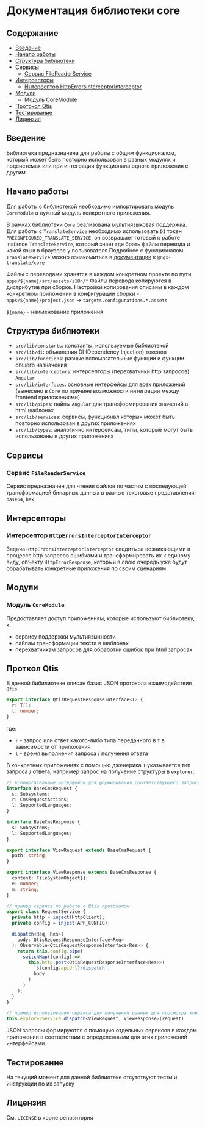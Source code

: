 # Документация библиотеки core

## Содержание
- [Введение](#введение)
- [Начало работы](#начало-работы)
- [Структура библиотеки](#структура-библиотеки)
- [Сервисы](#сервисы)
  - [Сервис FileReaderService](#сервис-filereaderservice)
- [Интерсепторы](#интерсепторы)
  - [Интерсептор HttpErrorsInterceptorInterceptor](#интерсептор-httperrorsinterceptorinterceptor)
- [Модули](#модули)
  - [Модуль CoreModule](#модуль-coremodule)
- [Протокол Qtis](#проткол-qtis)
- [Тестирование](#тестирование)
- [Лицензия](#лицензия)

## Введение

Библиотека предназначена для работы с общим функционалом, который может быть повторно использован в разных модулях и подсистемах или при интеграции функционала одного приложения с другим 

## Начало работы

Для работы с библиотекой необходимо импортировать модуль `CoreModule` в нужный модуль конкретного приложения.

В рамках библиотеки `Core` реализована мультиязыковая поддержка. Для работы с `TranslateService` необходимо использовать `DI` токен `PRECONFIGURED_TRANSLATE_SERVICE`,
он возвращает готовый к работе instance `TranslateService`, который знает где брать файлы перевода и какой язык в браузере у пользователя
Подробнее с функционалом `TranslateService` можно ознакомиться в [документации](https://github.com/ngx-translate/core) к `@ngx-translate/core`

Файлы с переводами хранятся в каждом конкретном проекте по пути `apps/${name}/src/assets/i18n/*`
Файлы перевода копируются в дистрибутив при сборке. Настройки копирования описаны в каждом конкретном приложении в конфигурации сборки - `apps/${name}/project.json` -> `targets.configurations.*.assets`

`${name}` - наименование приложения

## Структура библиотеки

- `src/lib/constants`: константы, используемые библиотекой
- `src/lib/di`: объявления DI (Dependency Injection) токенов
- `src/lib/functions`: разные вспомогательные функции и функции общего назначения
- `src/lib/interceptors`: интерсепторы (перехватчики http запросов) `Angular`
- `src/lib/interfaces`: основные интерфейсы для всех приложений (вынесено в `Core` по причине возможности интеграции между frontend приложениями)
- `src/lib/pipes`: пайпы `Angular` для трансформирования значений в html шаблонах
- `src/lib/services`: сервисы, функционал которых может быть повторно использован в других приложениях
- `src/lib/types`: аналогично интерфейсам, типы, которые могут быть использованы в других приложениях

## Сервисы

### Сервис `FileReaderService`

Сервис предназначен для чтения файлов по частям с последующей трансформацией бинарных данных в разные текстовые представления: `base64`, `hex`

## Интерсепторы

### Интерсептор `HttpErrorsInterceptorInterceptor`

Задача `HttpErrorsInterceptorInterceptor` следить за возникающими в процессе http запросов ошибками и трансформировать их к единому виду, объекту `HttpErrorResponse`, который в свою очередь уже будут обрабатывать конкретные приложения по своим сценариям

## Модули

### Модуль `CoreModule`

Предоставляет доступ приложениям, которые используют библиотеку, к:
- сервису поддержки мультиязычности
- пайпам трансформации текста в шаблонах
- перехватчикам запросов для обработки ошибок при html запросах

## Проткол Qtis

В данной бибилиотеке описан базис JSON протокола взаимодействия `Qtis`

```ts
export interface QtisRequestResponseInterface<T> {
  r: T[];
  t: number;
}
```
где:
- `r` - запрос или ответ какого-либо типа переданного в `T` в зависимости от приложения
- `t` - время выполнения запроса / получения ответа

В конкретных приложениях с помощью дженерика `T` указывается тип запроса / ответа, например запрос на получение структуры в `explorer`:

```ts
// вспомогательные интерфейсы для формирования соответствующего запроса / ответа в explorer 
interface BaseCmsRequest {
  s: Subsystems;
  r: CmsRequestActions;
  l: SupportedLanguages;
}

interface BaseCmsResponse {
  s: Subsystems;
  l: SupportedLanguages;
}

export interface ViewRequest extends BaseCmsRequest {
  path: string;
}

export interface ViewResponse extends BaseCmsResponse {
  content: FileSystemObject[];
  e: number;
  m: string;
}
```

```ts
// пример сервиса по работе с Qtis протоколом
export class RequestService {
  private http = inject(HttpClient);
  private config = inject(APP_CONFIG);

  dispatch<Req, Res>(
    body: QtisRequestResponseInterface<Req>
  ): Observable<QtisRequestResponseInterface<Res>> {
    return this.config.pipe(
      switchMap((config) =>
        this.http.post<QtisRequestResponseInterface<Res>>(
          `${config.apiUrl}/dispatch`,
          body
        )
      )
    );
  }
}
```

```ts
// пример использования сервиса для получения данных для просмотра контента
this.explorerService.dispatch<ViewRequest, ViewResponse>(request)
```

JSON запросы формируются с помощью отдельных сервисов в каждом приложении в соответствии с определенными для этих приложений интерфейсами.

## Тестирование

На текущий момент для данной библиотеке отсутствуют тесты и инструкции по их запуску

## Лицензия

См. `LICENSE` в корне репозитория
